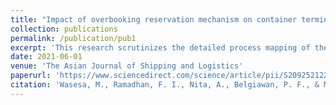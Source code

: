 ```yaml
---
title: "Impact of overbooking reservation mechanism on container terminal’s operational performance and greenhouse gas emissions"
collection: publications
permalink: /publication/pub1
excerpt: 'This research scrutinizes the detailed process mapping of the existing reservation mechanism, proposes an ORM, and conducts agent-based simulations to evaluate the ORM's performance against the regular and go-show reservation mechanisms at different levels of no-shows and working occupancies.'
date: 2021-06-01
venue: 'The Asian Journal of Shipping and Logistics'
paperurl: 'https://www.sciencedirect.com/science/article/pii/S209252122100002X'
citation: 'Wasesa, M., Ramadhan, F. I., Nita, A., Belgiawan, P. F., & Mayangsari, L. (2021). Impact of overbooking reservation mechanism on container terminal’s operational performance and greenhouse gas emissions. The Asian Journal of Shipping and Logistics, 37(2), 140-148.'
---
```


